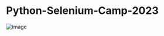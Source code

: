 # Python-Selenium-Camp-2023

![image](https://user-images.githubusercontent.com/82091624/224578230-dd6241fd-c5d0-48ba-bfae-307e0873e12a.png)

